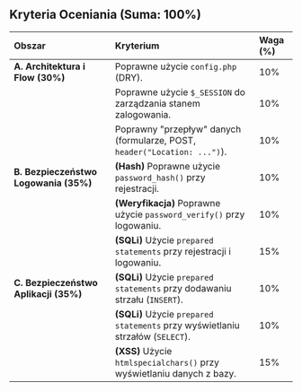 ## Kryteria Oceniania (Suma: 100%)

| Obszar | Kryterium | Waga (%) |
| :--- | :--- | :--- |
| **A. Architektura i Flow (30%)** | Poprawne użycie `config.php` (DRY). | 10% |
| | Poprawne użycie `$_SESSION` do zarządzania stanem zalogowania. | 10% |
| | Poprawny "przepływ" danych (formularze, POST, `header("Location: ...")`). | 10% |
| **B. Bezpieczeństwo Logowania (35%)** | **(Hash)** Poprawne użycie `password_hash()` przy rejestracji. | 10% |
| | **(Weryfikacja)** Poprawne użycie `password_verify()` przy logowaniu. | 10% |
| | **(SQLi)** Użycie `prepared statements` przy rejestracji i logowaniu. | 15% |
| **C. Bezpieczeństwo Aplikacji (35%)** | **(SQLi)** Użycie `prepared statements` przy dodawaniu strzału (`INSERT`). | 10% |
| | **(SQLi)** Użycie `prepared statements` przy wyświetlaniu strzałów (`SELECT`). | 10% |
| | **(XSS)** Użycie `htmlspecialchars()` przy wyświetlaniu danych z bazy. | 15% |
